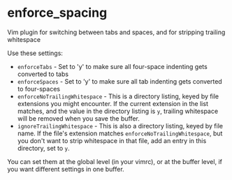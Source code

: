 enforce\_spacing
================

Vim plugin for switching between tabs and spaces, and for stripping trailing whitespace

Use these settings:

* `enforceTabs` - Set to 'y' to make sure all four-space indenting gets
  converted to tabs
* `enforceSpaces` - Set to 'y' to make sure all tab indenting gets converted to
  four-spaces
* `enforceNoTrailingWhitespace` - This is a directory listing, keyed by file
  extensions you might encounter.  If the current extension in the list
  matches, and the value in the directory listing is `y`, trailing whitespace
  will be removed when you save the buffer.
* `ignoreTrailingWhitespace` - This is also a directory listing, keyed by file
  name.  If the file's extension matches `enforceNoTrailingWhitespace`, but you
  don't want to strip whitespace in that file, add an entry in this directory,
  set to `y`.

You can set them at the global level (in your vimrc), or at the buffer level,
if you want different settings in one buffer.

